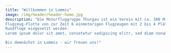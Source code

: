 ```yaml
---
title: "Willkommen in Lommis"
image: /img/header/header-home.jpg
description: "Die Motorfluggruppe Thurgau ist ein Verein mit ca. 300 Mitgliedern und betreibt in Lommis (Thurgau) eine
Flugzeug-Flotte von zur Zeit 6 einmotorigen Flugzeugen mit 2 bis 4 Plätzen, welche für Schulung, Reise- und
Rundflüge eingesetzt werden.
Lorem ipsum dolor sit amet, consetetur sadipscing elitr, sed diam nonumy eirmod tempor invidunt ut labore et dolore magna aliquyam erat, sed diam voluptua. At vero eos et accusam et justo duo dolores et ea rebum. Stet clita kasd gubergren, no sea takimata sanctus est Lorem ipsum dolor sit amet. Lorem ipsum dolor sit amet, consetetur sadipscing elitr, sed diam nonumy eirmod tempor invidunt ut labore et dolore magna aliquyam erat, sed diam voluptua.

Bis demnächst in Lommis - wir freuen uns!"
---
```

